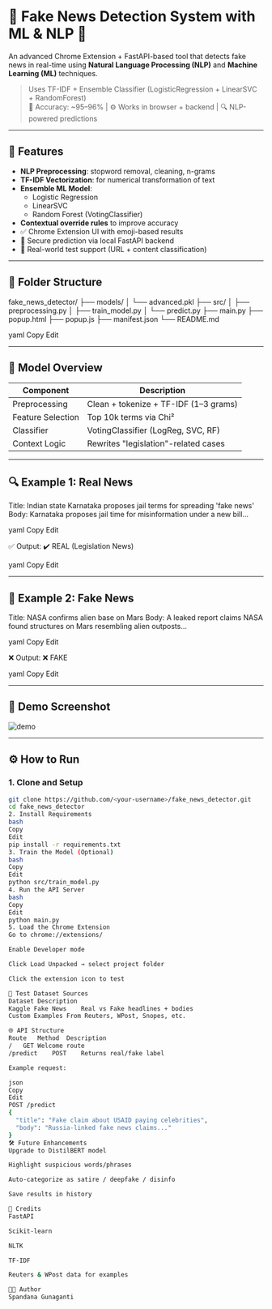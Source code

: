 # 📰 Fake News Detection System with ML & NLP 🧠

An advanced Chrome Extension + FastAPI-based tool that detects fake news in real-time using **Natural Language Processing (NLP)** and **Machine Learning (ML)** techniques.

> Uses TF-IDF + Ensemble Classifier (LogisticRegression + LinearSVC + RandomForest)  
> 🚀 Accuracy: ~95–96% | ⚙️ Works in browser + backend | 🔍 NLP-powered predictions

---

## 🚀 Features

- **NLP Preprocessing**: stopword removal, cleaning, n-grams
- **TF-IDF Vectorization**: for numerical transformation of text
- **Ensemble ML Model**:
  - Logistic Regression
  - LinearSVC
  - Random Forest (VotingClassifier)
- **Contextual override rules** to improve accuracy
- ✅ Chrome Extension UI with emoji-based results
- 🔐 Secure prediction via local FastAPI backend
- 🧪 Real-world test support (URL + content classification)

---

## 📁 Folder Structure

fake_news_detector/
├── models/
│ └── advanced.pkl
├── src/
│ ├── preprocessing.py
│ ├── train_model.py
│ └── predict.py
├── main.py
├── popup.html
├── popup.js
├── manifest.json
└── README.md

yaml
Copy
Edit

---

## 🧠 Model Overview

| Component        | Description                             |
|------------------|-----------------------------------------|
| Preprocessing    | Clean + tokenize + TF-IDF (1–3 grams)   |
| Feature Selection| Top 10k terms via Chi²                  |
| Classifier       | VotingClassifier (LogReg, SVC, RF)      |
| Context Logic    | Rewrites "legislation"-related cases    |

---

## 🔍 Example 1: Real News
Title: Indian state Karnataka proposes jail terms for spreading 'fake news'
Body: Karnataka proposes jail time for misinformation under a new bill...

yaml
Copy
Edit

✅ Output:
✔️ REAL (Legislation News)

yaml
Copy
Edit

---

## 🚨 Example 2: Fake News
Title: NASA confirms alien base on Mars
Body: A leaked report claims NASA found structures on Mars resembling alien outposts...

yaml
Copy
Edit

❌ Output:
❌ FAKE

yaml
Copy
Edit

---

## 📸 Demo Screenshot

![demo](https://github.com/user/screenshots/fake-news-extension-demo.png)

---

## ⚙️ How to Run

### 1. Clone and Setup
```bash
git clone https://github.com/<your-username>/fake_news_detector.git
cd fake_news_detector
2. Install Requirements
bash
Copy
Edit
pip install -r requirements.txt
3. Train the Model (Optional)
bash
Copy
Edit
python src/train_model.py
4. Run the API Server
bash
Copy
Edit
python main.py
5. Load the Chrome Extension
Go to chrome://extensions/

Enable Developer mode

Click Load Unpacked → select project folder

Click the extension icon to test

🧪 Test Dataset Sources
Dataset	Description
Kaggle Fake News	Real vs Fake headlines + bodies
Custom Examples	From Reuters, WPost, Snopes, etc.

🌐 API Structure
Route	Method	Description
/	GET	Welcome route
/predict	POST	Returns real/fake label

Example request:

json
Copy
Edit
POST /predict
{
  "title": "Fake claim about USAID paying celebrities",
  "body": "Russia-linked fake news claims..."
}
🛠 Future Enhancements
Upgrade to DistilBERT model

Highlight suspicious words/phrases

Auto-categorize as satire / deepfake / disinfo

Save results in history

🙌 Credits
FastAPI

Scikit-learn

NLTK

TF-IDF

Reuters & WPost data for examples

👩‍💻 Author
Spandana Gunaganti

